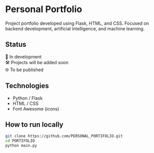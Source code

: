 # Personal Portfolio

Project portfolio developed using Flask, HTML, and CSS. Focused on backend development, artificial intelligence, and machine learning.

## Status

🚧 In development  
🛠 Projects will be added soon  
🌐 To be published

## Technologies

- Python / Flask  
- HTML / CSS  
- Font Awesome (icons)

## How to run locally

```bash
git clone https://github.com/PERSONAL_PORTIFOLIO.git
cd PORTIFOLIO
python main.py
